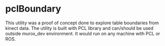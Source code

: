 # pclBoundary
This utility was a proof of concept done to explore table boundaries from kinect data. The utility is built with PCL library and can/should be used outside murox_dev environment. It would run on any machine with PCL or ROS.
